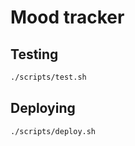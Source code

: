 # Mood tracker

## Testing

```sh
./scripts/test.sh
```

## Deploying

```sh
./scripts/deploy.sh
```
